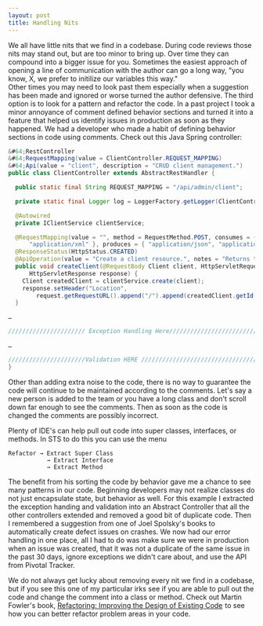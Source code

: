 ```yaml
---
layout: post
title: Handling Nits
---
```


We all have little nits that we find in a codebase.  During code reviews those nits may stand out, but are too minor to bring up.  Over time they can compound into a bigger issue for you.  Sometimes the easiest approach of opening a line of communication with the author can go a long way, "you know, X, we prefer to initilize our variables this way."  
Other times you may need to look past them especially when a suggestion has been made and ignored or worse turned the author defensive.
The third option is to look for a pattern and refactor the code.  In a past project I took a minor annoyance of comment defined behavior sections and turned it into a feature that helped us identify issues in production as soon as they happened.  We had a developer who made a habit of defining behavior sections in code using comments.  Check out this Java Spring controller:

```java
&#64;RestController
&#64;RequestMapping(value = ClientController.REQUEST_MAPPING)
&#64;Api(value = "client", description = "CRUD client management.")
public class ClientController extends AbstractRestHandler {

  public static final String REQUEST_MAPPING = "/api/admin/client";

  private static final Logger log = LoggerFactory.getLogger(ClientController.class);

  @Autowired
  private IClientService clientService;

  @RequestMapping(value = "", method = RequestMethod.POST, consumes = { "application/json",
      "application/xml" }, produces = { "application/json", "application/xml" })
  @ResponseStatus(HttpStatus.CREATED)
  @ApiOperation(value = "Create a client resource.", notes = "Returns the URL of the new resource in the Location header.")
  public void createClient(@RequestBody Client client, HttpServletRequest request,
      HttpServletResponse response) {
    Client createdClient = clientService.create(client);
    response.setHeader("Location",
        request.getRequestURL().append("/").append(createdClient.getId()).toString());
  }

…

////////////////////// Exception Handling Here//////////////////////////

…

//////////////////////Validation HERE ///////////////////////////////////
}

```

Other than adding extra noise to the code, there is no way to guarantee the code will continue to be maintained according to the comments.  Let's say a new person is added to the team or you have a long class and don't scroll down far enough to see the comments.  Then as soon as the code is changed the comments are possibly incorrect.  

Plenty of IDE's can help pull out code into super classes, interfaces, or methods.  In STS to do this you can use the menu 

	Refactor → Extract Super Class
		       → Extract Interface
 		       → Extract Method

The benefit from his sorting the code by behavior gave me a chance to see many patterns in our code.   Beginning developers may not realize classes do not just encapsulate state, but behavior as well.  For this example I extracted the exception handing and validation into an Abstract Controller that all the other controllers extended and removed a good bit of duplicate code.  Then I remembered a suggestion from one of Joel Spolsky's books to automatically create defect issues on crashes.  We now had our error handling in one place, all I had to do was make sure we were in production when an issue was created, that it was not a duplicate of the same issue in the past 30 days, ignore exceptions we didn't care about, and use the API from Pivotal Tracker.    

We do not always get lucky about removing every nit we find in a codebase, but if you see this one of my particular irks see if you are able to pull out the code and change the comment into a class or method.  Check out Martin Fowler's book, <a rel="nofollow" href="http://www.amazon.com/gp/product/0201485672/ref=as_li_tl?ie=UTF8&camp=1789&creative=9325&creativeASIN=0201485672&linkCode=as2&tag=ansbl0f2-20&linkId=5P2U42QKHMWXERYP">Refactoring: Improving the Design of Existing Code</a><img src="http://ir-na.amazon-adsystem.com/e/ir?t=ansbl0f2-20&l=as2&o=1&a=0201485672" width="1" height="1" border="0" alt="" style="border:none !important; margin:0px !important;" /> to see how you can better refactor problem areas in your code.
